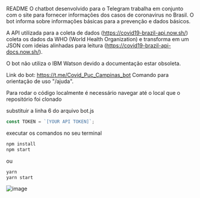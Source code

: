 README
O chatbot desenvolvido para o Telegram trabalha em conjunto com o site para fornecer informações dos casos de coronavirus no Brasil. O bot informa sobre informações básicas para a prevenção e dados básicos.

A API utilizada para a coleta de dados (https://covid19-brazil-api.now.sh/) coleta os dados da WHO (World Health Organization) e transforma em um JSON com ideias alinhadas para leitura (https://covid19-brazil-api-docs.now.sh/).

O bot não utiliza o IBM Watson devido a documentação estar obsoleta.

Link do bot: https://t.me/Covid_Puc_Campinas_bot
Comando para orientação de uso "/ajuda".

Para rodar o código localmente é necessário navegar até o local que o repositório foi clonado

substituir a linha 6 do arquivo bot.js
```javascript
const TOKEN = `[YOUR API TOKEN]`;
```

executar os comandos no seu terminal
```bash
npm install
npm start
``` 
ou 
```bash
yarn
yarn start
```

![image](https://cdn.discordapp.com/attachments/695803788904366120/718150919237271652/Untitled-4.png)

